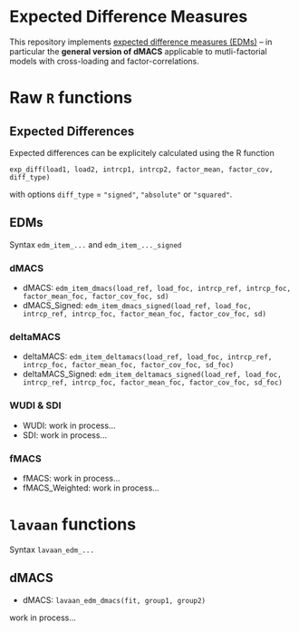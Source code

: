 # Expected Difference Measures

This repository implements [expected difference measures (EDMs)](https://osf.io/preprints/psyarxiv/cq9vk_v2) – in particular the **general version of dMACS** applicable to mutli-factorial models with cross-loading and factor-correlations.   

# Raw `R` functions
## Expected Differences
Expected differences can be explicitely calculated using the R function 

`exp_diff(load1, load2,
         intrcp1, intrcp2,
         factor_mean, factor_cov,
         diff_type)`

with options `diff_type` = `"signed"`, `"absolute"` or `"squared"`.
## EDMs
Syntax `edm_item_...` and `edm_item_..._signed`

### dMACS
* dMACS: `edm_item_dmacs(load_ref, load_foc, intrcp_ref, intrcp_foc, factor_mean_foc, factor_cov_foc, sd)`
* dMACS_Signed: `edm_item_dmacs_signed(load_ref, load_foc,
                                  intrcp_ref, intrcp_foc,
                                  factor_mean_foc, factor_cov_foc,
                                  sd)`
### deltaMACS
* deltaMACS: `edm_item_deltamacs(load_ref, load_foc,
                               intrcp_ref, intrcp_foc,
                               factor_mean_foc, factor_cov_foc,
                               sd_foc)`
* deltaMACS_Signed: `edm_item_deltamacs_signed(load_ref, load_foc,
                                      intrcp_ref, intrcp_foc,
                                      factor_mean_foc, factor_cov_foc,
                                      sd_foc)`
### WUDI & SDI
* WUDI: work in process...
* SDI: work in process...
### fMACS
* fMACS: work in process...
* fMACS_Weighted: work in process...

# `lavaan` functions
Syntax `lavaan_edm_...`
## dMACS
* dMACS: `lavaan_edm_dmacs(fit, group1, group2)`

work in process...
